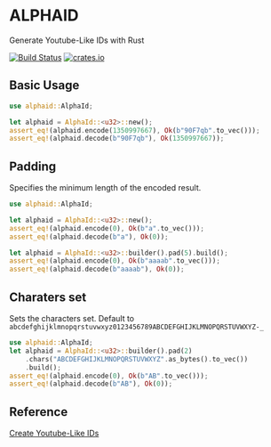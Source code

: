 
# ALPHAID

Generate Youtube-Like IDs with Rust

[![Build Status](https://travis-ci.com/importcjj/alphaid.svg?token=ZZrg3rRkUA8NUGrjEsU9&branch=master)](https://travis-ci.com/importcjj/alphaid) [![crates.io](https://img.shields.io/badge/crates.io-latest-%23dea584)](https://crates.io/crates/alphaid)


## Basic Usage

```rust
use alphaid::AlphaId;

let alphaid = AlphaId::<u32>::new();
assert_eq!(alphaid.encode(1350997667), Ok(b"90F7qb".to_vec()));
assert_eq!(alphaid.decode(b"90F7qb"), Ok(1350997667));
```

## Padding
Specifies the minimum length of the encoded result.

```rust
use alphaid::AlphaId;

let alphaid = AlphaId::<u32>::new();
assert_eq!(alphaid.encode(0), Ok(b"a".to_vec()));
assert_eq!(alphaid.decode(b"a"), Ok(0));

let alphaid = AlphaId::<u32>::builder().pad(5).build();
assert_eq!(alphaid.encode(0), Ok(b"aaaab".to_vec()));
assert_eq!(alphaid.decode(b"aaaab"), Ok(0));
```

## Charaters set
Sets the characters set. Default to `abcdefghijklmnopqrstuvwxyz0123456789ABCDEFGHIJKLMNOPQRSTUVWXYZ-_`

```rust
use alphaid::AlphaId;
let alphaid = AlphaId::<u32>::builder().pad(2)
    .chars("ABCDEFGHIJKLMNOPQRSTUVWXYZ".as_bytes().to_vec())
    .build();
assert_eq!(alphaid.encode(0), Ok(b"AB".to_vec()));
assert_eq!(alphaid.decode(b"AB"), Ok(0));
```


## Reference

[Create Youtube-Like IDs](https://kvz.io/create-short-ids-with-php-like-youtube-or-tinyurl.html)